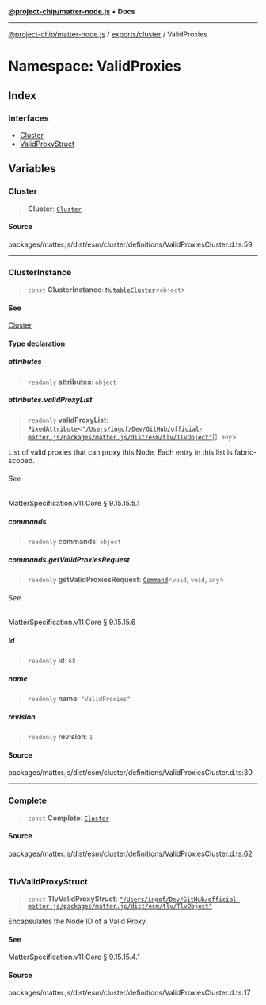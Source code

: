 [**@project-chip/matter-node.js**](../../../../README.md) • **Docs**

***

[@project-chip/matter-node.js](../../../../modules.md) / [exports/cluster](../../README.md) / ValidProxies

# Namespace: ValidProxies

## Index

### Interfaces

- [Cluster](interfaces/Cluster.md)
- [ValidProxyStruct](interfaces/ValidProxyStruct.md)

## Variables

### Cluster

> **Cluster**: [`Cluster`](interfaces/Cluster.md)

#### Source

packages/matter.js/dist/esm/cluster/definitions/ValidProxiesCluster.d.ts:59

***

### ClusterInstance

> `const` **ClusterInstance**: [`MutableCluster`](../../interfaces/MutableCluster.md)\<`object`\>

#### See

[Cluster](README.md#cluster)

#### Type declaration

##### attributes

> `readonly` **attributes**: `object`

##### attributes.validProxyList

> `readonly` **validProxyList**: [`FixedAttribute`](../../interfaces/FixedAttribute.md)\<[`"/Users/ingof/Dev/GitHub/official-matter.js/packages/matter.js/dist/esm/tlv/TlvObject"`](../../../certificate/-internal-/namespaces/Users_ingof_Dev_GitHub_official-matter.js_packages_matter.js_dist_esm_tlv_TlvObject/README.md)[], `any`\>

List of valid proxies that can proxy this Node. Each entry in this list is fabric-scoped.

###### See

MatterSpecification.v11.Core § 9.15.15.5.1

##### commands

> `readonly` **commands**: `object`

##### commands.getValidProxiesRequest

> `readonly` **getValidProxiesRequest**: [`Command`](../../interfaces/Command.md)\<`void`, `void`, `any`\>

###### See

MatterSpecification.v11.Core § 9.15.15.6

##### id

> `readonly` **id**: `68`

##### name

> `readonly` **name**: `"ValidProxies"`

##### revision

> `readonly` **revision**: `1`

#### Source

packages/matter.js/dist/esm/cluster/definitions/ValidProxiesCluster.d.ts:30

***

### Complete

> `const` **Complete**: [`Cluster`](interfaces/Cluster.md)

#### Source

packages/matter.js/dist/esm/cluster/definitions/ValidProxiesCluster.d.ts:62

***

### TlvValidProxyStruct

> `const` **TlvValidProxyStruct**: [`"/Users/ingof/Dev/GitHub/official-matter.js/packages/matter.js/dist/esm/tlv/TlvObject"`](../../../certificate/-internal-/namespaces/Users_ingof_Dev_GitHub_official-matter.js_packages_matter.js_dist_esm_tlv_TlvObject/README.md)

Encapsulates the Node ID of a Valid Proxy.

#### See

MatterSpecification.v11.Core § 9.15.15.4.1

#### Source

packages/matter.js/dist/esm/cluster/definitions/ValidProxiesCluster.d.ts:17
